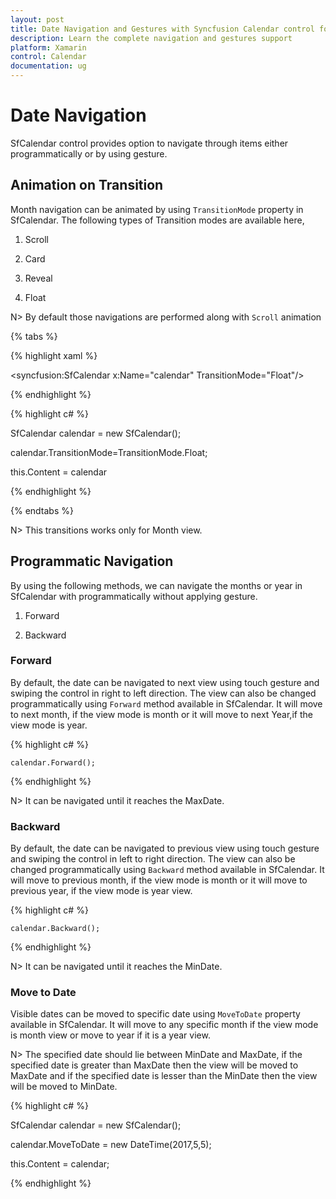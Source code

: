 ```yaml
---
layout: post
title: Date Navigation and Gestures with Syncfusion Calendar control for Xamarin.Forms
description: Learn the complete navigation and gestures support
platform: Xamarin
control: Calendar
documentation: ug
---
```


# Date Navigation

SfCalendar control provides option to navigate through items either programmatically or by using gesture.

## Animation on Transition

Month navigation can be animated by using `TransitionMode` property in SfCalendar. The following types of Transition modes are available here,

1. Scroll

2. Card

3. Reveal

4. Float

N> By default those navigations are performed along with `Scroll` animation

{% tabs %}

{% highlight xaml %}

<syncfusion:SfCalendar  x:Name="calendar"  TransitionMode="Float"/>

{% endhighlight %}

{% highlight c# %}
	
SfCalendar calendar = new SfCalendar();

calendar.TransitionMode=TransitionMode.Float;

this.Content = calendar
	
{% endhighlight %}

{% endtabs %}

N> This transitions works only for Month view.

## Programmatic Navigation 

By using the following methods, we can navigate the months or year in SfCalendar with programmatically without applying gesture.

1. Forward

2. Backward

### Forward

By default, the date can be navigated to next view using touch gesture and swiping the control in right to left direction. The view can also be changed programmatically using `Forward` method available in SfCalendar. It will move to next month, if the view mode is month or it will move to next Year,if the view mode is year.

{% highlight c# %}

	calendar.Forward();

{% endhighlight %}

N> It can be navigated until it reaches the MaxDate.

### Backward

By default, the date can be navigated to previous view using touch gesture and swiping the control in left to right direction. The view can also be changed programmatically using `Backward` method available in SfCalendar. It will move to previous month, if the view mode is month or it will move to previous year, if the view mode is year view.

{% highlight c# %}

	calendar.Backward();

{% endhighlight %}

N> It can be navigated until it reaches the MinDate.

### Move to Date 

Visible dates can be moved to specific date using `MoveToDate` property available in SfCalendar. It will move to any specific month if the view mode is month view or move to year if it is a year view.

N>  The specified date should lie between MinDate and MaxDate, if the specified date is greater than MaxDate then the view will be moved to MaxDate and if the specified date is lesser than the MinDate then the view will be moved to MinDate.


{% highlight c# %}

SfCalendar calendar = new SfCalendar();

calendar.MoveToDate = new DateTime(2017,5,5);

this.Content = calendar;
	
{% endhighlight %}

